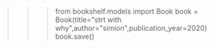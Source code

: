 >>> from bookshelf.models import Book
>>> book = Book(title="strt with why",author="simion",publication_year=2020)
>>> book.save()